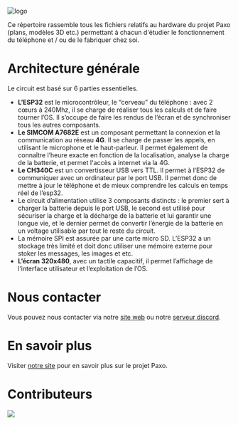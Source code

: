 ![logo](https://github.com/paxo-phone/paxo-electronic/assets/45568523/3084b431-1ca6-4c1e-95bb-b80da2699dba)

Ce répertoire rassemble tous les fichiers relatifs au hardware du projet Paxo (plans, modèles 3D etc.) permettant à chacun d'étudier le fonctionnement du téléphone et / ou de le fabriquer chez soi. 

# Architecture générale

Le circuit est basé sur 6 parties essentielles.

- **L’ESP32** est le microcontrôleur, le “cerveau” du téléphone : avec 2 cœurs à 240Mhz, il se charge de réaliser tous les calculs et de faire tourner l’OS. Il s’occupe de faire les rendus de l’écran et de synchroniser tous les autres composants.
- **Le SIMCOM A7682E** est un composant permettant la connexion et la communication au réseau **4G**. Il se charge de passer les appels, en utilisant le microphone et le haut-parleur. Il permet également de connaître l’heure exacte en fonction de la localisation, analyse la charge de la batterie, et permet l'accès a internet via la 4G.
- **Le CH340C** est un convertisseur USB vers TTL. Il permet à l’ESP32 de communiquer avec un ordinateur par le port USB. Il permet donc de mettre à jour le téléphone et de mieux comprendre les calculs en temps réel de l’esp32.
- Le circuit d’alimentation utilise 3 composants distincts : le premier sert à charger la batterie depuis le port USB, le second est utilisé pour sécuriser la charge et la décharge de la batterie et lui garantir une longue vie, et le dernier permet de convertir l’énergie de la batterie en un voltage utilisable par tout le reste du circuit.
- La mémoire SPI est assurée par une carte micro SD. L’ESP32 a un stockage très limité et doit donc utiliser une mémoire externe pour stoker les messages, les images et etc.
- **L’écran 320x480**, avec un tactile capacitif, il permet l’affichage de l’interface utilisateur et l’exploitation de l’OS.

# Nous contacter

Vous pouvez nous contacter via notre [site web](https://www.paxo.fr) ou notre [serveur discord](https://discord.com/invite/MpqbWr3pUG).

# En savoir plus

Visiter [notre site](https://www.paxo.fr) pour en savoir plus sur le projet Paxo.

# Contributeurs 

<a href="https://github.com/paxo-phone/PaxOS-8/graphs/contributors">
  <img src="https://contrib.rocks/image?repo=paxo-phone/paxo-electronic" />
</a>
